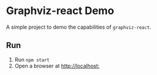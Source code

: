 # Graphviz-react Demo

A simple project to demo the capabilities of `graphviz-react`.

## Run

1. Run `npm start`
2. Open a browser at [http://localhost:](http://localhost:3000)

